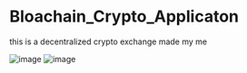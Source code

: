 # Bloachain_Crypto_Applicaton
this is a decentralized crypto exchange made my me


![image](https://user-images.githubusercontent.com/87383186/146641768-50ea7c18-8ba1-4d59-9834-69a0e71ece9d.png)
![image](https://user-images.githubusercontent.com/87383186/146641795-9ead7c5c-b58b-4ac4-8b60-a36e29564612.png)


